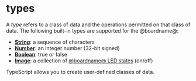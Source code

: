 # types

A *type* refers to a class of data and the operations permitted on that class of data. 
The following built-in types are supported for the @boardname@:

* **[String](/reference/types/string)**: a sequence of characters
* **[Number](/reference/types/number)**: an integer number (32-bit signed)
* **[Boolean](/blocks/logic/boolean)**: true or false
* **[Image](/reference/images/image)**: a collection of [@boardname@ LED states](/device/screen) (on/off)

TypeScript allows you to create user-defined classes of data. 
